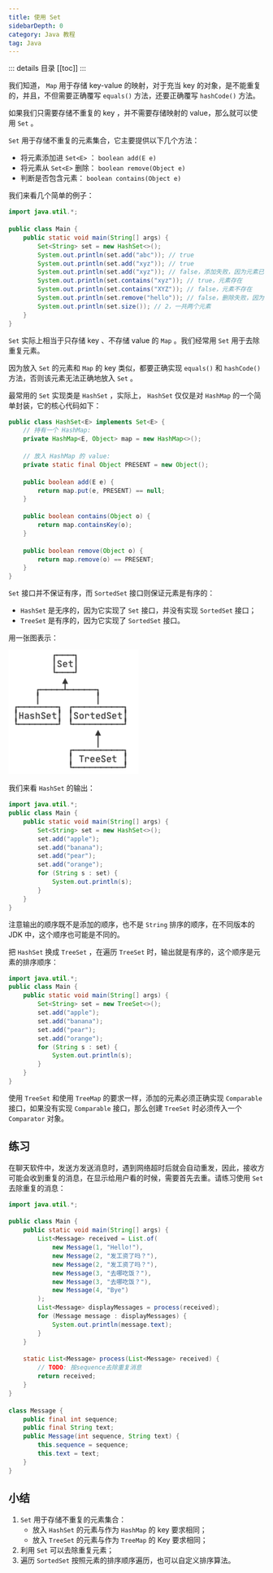```yaml
---
title: 使用 Set
sidebarDepth: 0
category: Java 教程
tag: Java
---
```


::: details 目录
[[toc]]
:::


我们知道， `Map` 用于存储 key-value 的映射，对于充当 key 的对象，是不能重复的，并且，不但需要正确覆写 `equals()` 方法，还要正确覆写 `hashCode()` 方法。

如果我们只需要存储不重复的 key ，并不需要存储映射的 value，那么就可以使用 `Set` 。

`Set` 用于存储不重复的元素集合，它主要提供以下几个方法：

- 将元素添加进 `Set<E>` ： `boolean add(E e)`
- 将元素从 `Set<E>` 删除： `boolean remove(Object e)`
- 判断是否包含元素： `boolean contains(Object e)`

我们来看几个简单的例子：

```java
import java.util.*;

public class Main {
    public static void main(String[] args) {
        Set<String> set = new HashSet<>();
        System.out.println(set.add("abc")); // true
        System.out.println(set.add("xyz")); // true
        System.out.println(set.add("xyz")); // false，添加失败，因为元素已存在
        System.out.println(set.contains("xyz")); // true，元素存在
        System.out.println(set.contains("XYZ")); // false，元素不存在
        System.out.println(set.remove("hello")); // false，删除失败，因为元素不存在
        System.out.println(set.size()); // 2，一共两个元素
    }
}
```


`Set` 实际上相当于只存储 key 、不存储 value 的 `Map` 。我们经常用 `Set` 用于去除重复元素。

因为放入 `Set` 的元素和 `Map` 的 key 类似，都要正确实现 `equals()` 和 `hashCode()` 方法，否则该元素无法正确地放入 `Set` 。

最常用的 `Set` 实现类是 `HashSet` ，实际上， `HashSet` 仅仅是对 `HashMap` 的一个简单封装，它的核心代码如下：


```java
public class HashSet<E> implements Set<E> {
    // 持有一个 HashMap:
    private HashMap<E, Object> map = new HashMap<>();

    // 放入 HashMap 的 value:
    private static final Object PRESENT = new Object();

    public boolean add(E e) {
        return map.put(e, PRESENT) == null;
    }

    public boolean contains(Object o) {
        return map.containsKey(o);
    }

    public boolean remove(Object o) {
        return map.remove(o) == PRESENT;
    }
}
```

`Set` 接口并不保证有序，而 `SortedSet` 接口则保证元素是有序的：

- `HashSet` 是无序的，因为它实现了 `Set` 接口，并没有实现 `SortedSet` 接口；
- `TreeSet` 是有序的，因为它实现了 `SortedSet` 接口。

用一张图表示：

![20221122162710](assets/20221122162710.png)

我们来看 `HashSet` 的输出：

```java
import java.util.*;
public class Main {
    public static void main(String[] args) {
        Set<String> set = new HashSet<>();
        set.add("apple");
        set.add("banana");
        set.add("pear");
        set.add("orange");
        for (String s : set) {
            System.out.println(s);
        }
    }
}
```

注意输出的顺序既不是添加的顺序，也不是 `String` 排序的顺序，在不同版本的 JDK 中，这个顺序也可能是不同的。

把 `HashSet` 换成 `TreeSet` ，在遍历 `TreeSet` 时，输出就是有序的，这个顺序是元素的排序顺序：


```java
import java.util.*;
public class Main {
    public static void main(String[] args) {
        Set<String> set = new TreeSet<>();
        set.add("apple");
        set.add("banana");
        set.add("pear");
        set.add("orange");
        for (String s : set) {
            System.out.println(s);
        }
    }
}
```

使用 `TreeSet` 和使用 `TreeMap` 的要求一样，添加的元素必须正确实现 `Comparable` 接口，如果没有实现 `Comparable` 接口，那么创建 `TreeSet` 时必须传入一个 `Comparator` 对象。


## 练习

在聊天软件中，发送方发送消息时，遇到网络超时后就会自动重发，因此，接收方可能会收到重复的消息，在显示给用户看的时候，需要首先去重。请练习使用 `Set` 去除重复的消息：

```java
import java.util.*;

public class Main {
    public static void main(String[] args) {
        List<Message> received = List.of(
            new Message(1, "Hello!"),
            new Message(2, "发工资了吗？"),
            new Message(2, "发工资了吗？"),
            new Message(3, "去哪吃饭？"),
            new Message(3, "去哪吃饭？"),
            new Message(4, "Bye")
        );
        List<Message> displayMessages = process(received);
        for (Message message : displayMessages) {
            System.out.println(message.text);
        }
    }

    static List<Message> process(List<Message> received) {
        // TODO: 按sequence去除重复消息
        return received;
    }
}

class Message {
    public final int sequence;
    public final String text;
    public Message(int sequence, String text) {
        this.sequence = sequence;
        this.text = text;
    }
}
```


## 小结

1. `Set` 用于存储不重复的元素集合：
   - 放入 `HashSet` 的元素与作为 `HashMap` 的 key 要求相同；
   - 放入 `TreeSet` 的元素与作为 `TreeMap` 的 Key 要求相同；
2. 利用 `Set` 可以去除重复元素；
3. 遍历 `SortedSet` 按照元素的排序顺序遍历，也可以自定义排序算法。



